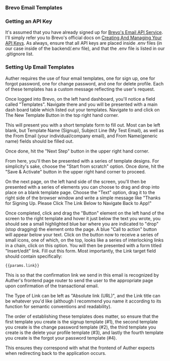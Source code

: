 ### Brevo Email Templates

### Getting an API Key

It's assumed that you have already signed up for [Brevo's Email API Service](https://app.brevo.com/).
I'll simply refer you to Brevo's official docs on [Creating And Managing Your API Keys](https://help.brevo.com/hc/en-us/articles/209467485-Create-and-manage-your-API-keys).
As always, ensure that all API keys are placed inside .env files (in our case inside of the backend/.env file), and that the .env file is listed in our .gitignore list.

### Setting Up Email Templates

Auther requires the use of four email templates, one for sign up, one for forgot
password, one for change password, and one for delete profile. Each of these
templates has a custom message reflecting the user's request.

Once logged into Brevo, on the left hand dashboard, you'll notice a field called
"Templates". Navigate there and you will be presented with a main dash board
table which listed out your templates. Navigate to and click on The New Template Button in the top right
hand corner.

This will present you with a short template form to fill out. Most
can be left blank, but Template Name (Signup), Subject Line (My Test Email), as
well as the From Email (your individual/company email), and From Name(generic name) fields should be filled out.

Once done, hit the "Next Step" button in the upper right hand corner.

From here, you'll then be presented with a series of template designs. For
simplicity's sake, choose the "Start from scratch" option. Once done, hit the
"Save & Activate" button in the upper right hand corner to proceed.

On the next page, on the left hand side of the screen, you'll then be presented
with a series of elements you can choose to drag and drop into place on a blank template page.
Choose the "Text" option, drag it to the right side of the browser window and write a simple message like "Thanks for Signing Up. Please Click The Link Below to Navigate Back to App!"

Once completed, click and drag the "Button" element on the left hand of the
screen to the right template and hover it just below the text you wrote, you
should see a small highlighted blue bar where you are indicated to "drop"(stop
dragging) the element onto the page. A blue "Call to action" button will appear
below your text. Click on the button now to receive a series of small icons, one
of which, on the top, looks like a series of interlocking links in a chain,
click on this option. You will then be presented with a form titled "Insert/edit" link.
Fill out this form. Most importantly, the Link target field should contain
specifically:

```
{{params.link}}
```

This is so that the confirmation link we send in this email is recognized by
Auther's frontend page router to send the user to the appropriate page upon
confirmation of the transactional email.

The Type of Link can be left as "Absolute link (URL)", and the Link title can be
whatever you'd like (although I recommend you name it according to its function
for semantic conventions and readability).

The order of establishing these templates does matter, so ensure that the first
template you create is the signup template (#1), the second template you create
is the change password template (#2), the third template you create is the
delete your profile template (#3), and lastly the fourth template you create is
the forgot your password template (#4).

This ensures they correspond with what the frontend of Auther expects when
redirecting back to the application occurs.
